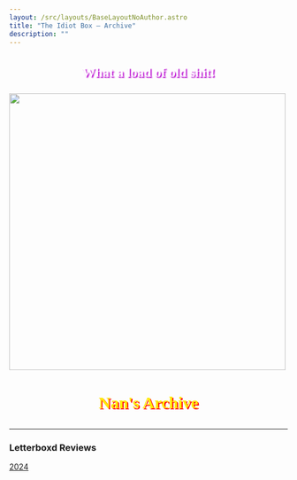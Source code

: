 ```yaml
---
layout: /src/layouts/BaseLayoutNoAuthor.astro
title: "The Idiot Box — Archive"
description: ""
---
```

<h3 style="font-size:24px;font-family: 'Press Start';text-align:center;color:white;text-shadow: 2px 2px 2px #b702cf;">What a load of old shit!</h3>
<img src='https://theyakemperor.neocities.org/Images/nan.jpg' style="width:500px;height:auto;" class="center">
<h3 style="font-size:30px;font-family: Comic Sans MS;text-align:center;color:#ffea00;text-shadow: 2px 1.5px 0 red;">Nan's Archive</h3>
<hr>
<h3>Letterboxd Reviews</h3>

<a href="letterboxd-archive">2024</a>
               